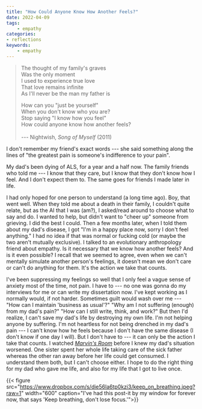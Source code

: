 ```yaml
---
title: "How Could Anyone Know How Another Feels?"
date: 2022-04-09
tags:
    - empathy
categories:
- reflections
keywords:
    - empathy
---
```


> The thought of my family's graves <br/> Was the only moment <br/> I used to experience true love <br/> That love remains infinite <br/> As I'll never be the man my father is <br/> 
>
> How can you "just be yourself" <br/> When you don't know who you are? <br/> Stop saying "I know how you feel" <br/> How could anyone know how another feels? <br/> <br/>--- Nightwish, *Song of Myself* (2011)

I don't remember my friend's exact words --- she said something along the lines of "the greatest pain is someone's indifference to your pain". 

My dad's been dying of ALS, for a year and a half now. The family friends who told me --- I know that they care, but I know that they don't know how I feel. And I don't expect them to. The same goes for friends I made later in life. 

I had only hoped for one person to understand (a long time ago). Boy, that went well. When they told me about a death in their family, I couldn't quite relate, but as the AI that I was (am?), I asked/read around to choose what to say and do. I wanted to help, but didn't want to "cheer up" someone from grieving. I did the best I could. Then a few months later, when I told them about my dad's disease, I got "I'm in a happy place now, sorry I don't feel anything." I had no idea if that was normal or fucking cold (or maybe the two aren't mutually exclusive). I talked to an evolutionary anthropology friend about empathy. Is it necessary that we know how another feels? And is it even possible? I recall that we seemed to agree, even when we can't mentally simulate another person's feelings, it doesn't mean we don't care or can't do anything for them. It's the action we take that counts.

I've been suppressing my feelings so well that I only feel a vague sense of anxiety most of the time, not pain. I have to --- no one was gonna do my interviews for me or can write my dissertation now. I've kept working as I normally would, if not harder. Sometimes guilt would wash over me --- "How can I maintain 'business as usual'?" "Why am I not suffering (enough) from my dad's pain?" "How can I still write, think, and work?" But then I'd realize, I can't save my dad's life by destroying my own life. I'm not helping anyone by suffering. I'm not heartless for not being drenched in my dad's pain --- I can't know how he feels because I don't have the same disease (I don't know if one day I will). But I don't have to --- it can only be the action I take that counts. I watched [*Marvin's Room*](https://www.imdb.com/title/tt0116999/?ref_=fn_al_tt_1) before I knew my dad's situation worsened. One sister spent her whole life taking care of the sick father whereas the other ran away before her life could get consumed. I understand them both, but I can't choose either. I hope to do the right thing for my dad who gave me life, and also for my life that I got to live once.

{{< figure src="https://www.dropbox.com/s/die56la6tp0kzi3/keep_on_breathing.jpeg?raw=1" width="600" caption="I've had this post-it by my window for forever now, that says 'Keep breathing, don't lose focus.'">}}



